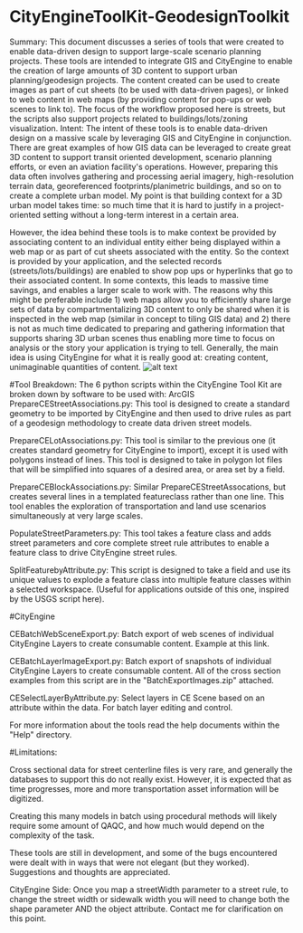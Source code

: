 # CityEngineToolKit-GeodesignToolkit
Summary:
     This document discusses a series of tools that were created to enable data-driven design to support large-scale scenario planning projects. These tools are intended to integrate GIS and CityEngine to enable the creation of large amounts of 3D content to support urban planning/geodesign projects. The content created can be used to create images as part of cut sheets (to be used with data-driven pages), or linked to web content in web maps (by providing content for pop-ups or web scenes to link to). The focus of the workflow proposed here is streets, but the scripts also support projects related to buildings/lots/zoning visualization.
Intent:
     The intent of these tools is to enable data-driven design on a massive scale by leveraging GIS and CityEngine in conjunction. There are great examples of how GIS data can be leveraged to create great 3D content to support transit oriented development, scenario planning efforts, or even an aviation facility's operations. However, preparing this data often involves gathering and processing aerial imagery, high-resolution terrain data, georeferenced footprints/planimetric buildings, and so on to create a complete urban model. My point is that building context for a 3D urban model takes time: so much time that it is hard to justify in a project-oriented setting without a long-term interest in a certain area.
 
However, the idea behind these tools is to make context be provided by associating content to an individual entity either being displayed  within a web map or as part of cut sheets associated with the entity. So the context is provided by your application, and the selected records (streets/lots/buildings) are enabled to show pop ups or hyperlinks that go to their associated content. In some contexts, this leads to massive time savings, and enables a larger scale to work with. The reasons why this might be preferable include 1) web maps allow you to efficiently share large sets of data by compartmentalizing 3D content to only be shared when it is inspected in the web map (similar in concept to tiling GIS data) and 2) there is not as much time dedicated to preparing and gathering information that supports sharing 3D urban scenes thus enabling more time to focus on analysis or the story your application is trying to tell. Generally, the main idea is using CityEngine for what it is really good at: creating content, unimaginable quantities of content.
![alt text](https://geonet.esri.com/servlet/JiveServlet/downloadImage/102-7343-28-166685/output_Gdh5ev.gif "Output Example")

#Tool Breakdown:
     The 6 python scripts within the CityEngine Tool Kit are broken down by software to be used with:
ArcGIS
PrepareCEStreetAssociations.py: This tool is designed to create a standard geometry to be imported by CityEngine and then used to drive rules as part of a geodesign methodology to create data driven street models.

PrepareCELotAssociations.py: This tool is similar to the previous one (it creates standard geometry for CityEngine to import), except it is used with polygons instead of lines. This tool is designed to take in polygon lot files that will be simplified into squares of a desired area, or area set by a field.

PrepareCEBlockAssociations.py: Similar  PrepareCEStreetAssocations, but creates several lines in a templated featureclass rather than one line. This tool enables the exploration of transportation and land use scenarios simultaneously at very large scales.

PopulateStreetParameters.py: This tool takes a feature class and adds street parameters and core complete street rule attributes to enable a feature class to drive CityEngine street rules.

SplitFeaturebyAttribute.py: This script is designed to take a field and use its unique values to explode a feature class into multiple feature classes within a selected workspace. (Useful for applications outside of this one, inspired by the USGS script here).


#CityEngine

CEBatchWebSceneExport.py: Batch export of web scenes of individual CityEngine Layers to create consumable content. Example at this link.

CEBatchLayerImageExport.py: Batch export of snapshots of individual CityEngine Layers to create consumable content. All of the cross section examples from this script are in the "BatchExportImages.zip" attached.

CESelectLayerByAttribute.py: Select layers in CE Scene based on an attribute within the data. For batch layer editing and control.

For more information about the tools read the help documents within the "Help" directory.
 
#Limitations:

Cross sectional data for street centerline files is very rare, and generally the databases to support this do not really exist. However, it is expected that as time progresses, more and more transportation asset information will be digitized.

Creating this many models in batch using procedural methods will likely require some amount of QAQC, and how much would depend on the complexity of the task.

These tools are still in development, and some of the bugs encountered were dealt with in ways that were not elegant (but they worked). Suggestions and thoughts are appreciated.

CityEngine Side: Once you map a streetWidth parameter to a street rule, to change the street width or sidewalk width you will need to change both the shape parameter AND the object attribute. Contact me for clarification on this point.
